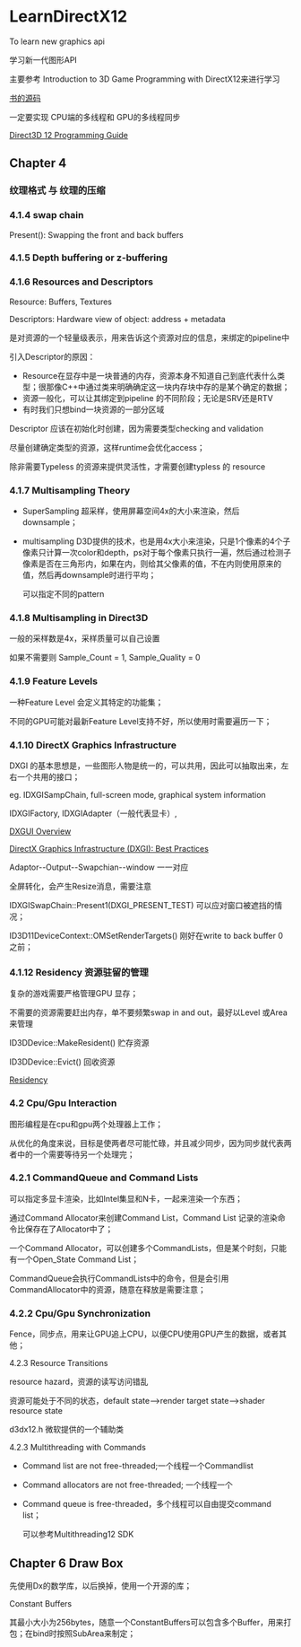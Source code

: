 # LearnDirectX12

To learn new graphics api

学习新一代图形API

主要参考 Introduction to 3D Game Programming with DirectX12来进行学习

[书的源码](http://www.d3dcoder.net/d3d12.htm)

一定要实现 CPU端的多线程和 GPU的多线程同步

[Direct3D 12 Programming Guide](https://docs.microsoft.com/zh-cn/windows/desktop/direct3d12/directx-12-programming-guide)



## Chapter 4

### 纹理格式 与 纹理的压缩

### 4.1.4 swap chain

Present(): Swapping the front and back buffers

### 4.1.5 Depth buffering or z-buffering

### 4.1.6 Resources and Descriptors

Resource:  Buffers, Textures

Descriptors: Hardware view of object: address + metadata

是对资源的一个轻量级表示，用来告诉这个资源对应的信息，来绑定的pipeline中

引入Descriptor的原因：

- Resource在显存中是一块普通的内存，资源本身不知道自己到底代表什么类型；很那像C++中通过类来明确确定这一块内存块中存的是某个确定的数据；
- 资源一般化，可以让其绑定到pipeline 的不同阶段；无论是SRV还是RTV
- 有时我们只想bind一块资源的一部分区域

Descriptor 应该在初始化时创建，因为需要类型checking and validation

尽量创建确定类型的资源，这样runtime会优化access；

除非需要Typeless 的资源来提供灵活性，才需要创建typless 的 resource

### 4.1.7 Multisampling Theory

- SuperSampling 超采样，使用屏幕空间4x的大小来渲染，然后downsample；

- multisampling D3D提供的技术，也是用4x大小来渲染，只是1个像素的4个子像素只计算一次color和depth，ps对于每个像素只执行一遍，然后通过检测子像素是否在三角形内，如果在内，则给其父像素的值，不在内则使用原来的值，然后再downsample时进行平均；

  可以指定不同的pattern

### 4.1.8 Multisampling in Direct3D

一般的采样数是4x，采样质量可以自己设置

如果不需要则 Sample_Count = 1, Sample_Quality = 0

### 4.1.9 Feature Levels

一种Feature Level 会定义其特定的功能集；

不同的GPU可能对最新Feature Level支持不好，所以使用时需要遍历一下；

### 4.1.10 DirectX Graphics Infrastructure

DXGI 的基本思想是，一些图形人物是统一的，可以共用，因此可以抽取出来，左右一个共用的接口；

eg. IDXGISampChain, full-screen mode, graphical system information

IDXGIFactory, IDXGIAdapter（一般代表显卡）, 

[DXGUI Overview](https://docs.microsoft.com/zh-cn/windows/desktop/direct3ddxgi/d3d10-graphics-programming-guide-dxgi)

[DirectX Graphics Infrastructure (DXGI): Best Practices](https://docs.microsoft.com/zh-cn/windows/desktop/direct3darticles/dxgi-best-practices)

Adaptor--Output--Swapchian--window 一一对应

全屏转化，会产生Resize消息，需要注意

IDXGISwapChain::Present1(DXGI_PRESENT_TEST) 可以应对窗口被遮挡的情况；

ID3D11DeviceContext::OMSetRenderTargets() 刚好在write to back buffer 0 之前；



### 4.1.12 Residency 资源驻留的管理

复杂的游戏需要严格管理GPU 显存；

不需要的资源需要赶出内存，单不要频繁swap in and out，最好以Level 或Area来管理

ID3DDevice::MakeResident() 贮存资源

ID3DDevice::Evict() 回收资源

[Residency](https://docs.microsoft.com/zh-cn/windows/desktop/direct3d12/residency)



### 4.2 Cpu/Gpu Interaction

图形编程是在cpu和gpu两个处理器上工作；

从优化的角度来说，目标是使两者尽可能忙碌，并且减少同步，因为同步就代表两者中的一个需要等待另一个处理完；

### 4.2.1 CommandQueue and Command Lists

可以指定多显卡渲染，比如Intel集显和N卡，一起来渲染一个东西；

通过Command Allocator来创建Command List，Command List 记录的渲染命令比保存在了Allocator中了；

一个Command Allocator，可以创建多个CommandLists，但是某个时刻，只能有一个Open_State Command List；

CommandQueue会执行CommandLists中的命令，但是会引用CommandAllocator中的资源，随意在释放是需要注意；

### 4.2.2 Cpu/Gpu Synchronization

Fence，同步点，用来让GPU追上CPU，以便CPU使用GPU产生的数据，或者其他；

4.2.3 Resource Transitions

resource hazard，资源的读写访问错乱

资源可能处于不同的状态，default state-->render target state-->shader resource state

d3dx12.h 微软提供的一个辅助类

4.2.3 Multithreading with Commands

- Command list are not free-threaded;一个线程一个Commandlist

- Command allocators are not free-threaded; 一个线程一个

- Command queue is free-threaded，多个线程可以自由提交command list；

  可以参考Multithreading12 SDK



## Chapter 6 Draw Box

先使用Dx的数学库，以后换掉，使用一个开源的库；

Constant Buffers

其最小大小为256bytes，随意一个ConstantBuffers可以包含多个Buffer，用来打包；在bind时按照SubArea来制定；

















